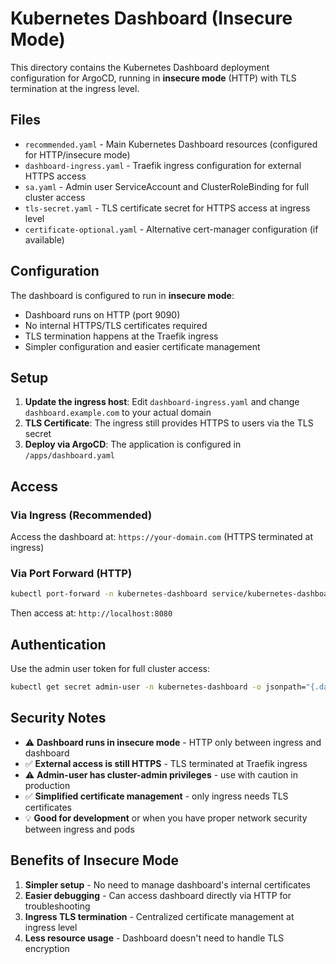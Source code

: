 # Kubernetes Dashboard (Insecure Mode)

This directory contains the Kubernetes Dashboard deployment configuration for ArgoCD, running in **insecure mode** (HTTP) with TLS termination at the ingress level.

## Files

- `recommended.yaml` - Main Kubernetes Dashboard resources (configured for HTTP/insecure mode)
- `dashboard-ingress.yaml` - Traefik ingress configuration for external HTTPS access
- `sa.yaml` - Admin user ServiceAccount and ClusterRoleBinding for full cluster access
- `tls-secret.yaml` - TLS certificate secret for HTTPS access at ingress level
- `certificate-optional.yaml` - Alternative cert-manager configuration (if available)

## Configuration

The dashboard is configured to run in **insecure mode**:
- Dashboard runs on HTTP (port 9090)
- No internal HTTPS/TLS certificates required
- TLS termination happens at the Traefik ingress
- Simpler configuration and easier certificate management

## Setup

1. **Update the ingress host**: Edit `dashboard-ingress.yaml` and change `dashboard.example.com` to your actual domain
2. **TLS Certificate**: The ingress still provides HTTPS to users via the TLS secret
3. **Deploy via ArgoCD**: The application is configured in `/apps/dashboard.yaml`

## Access

### Via Ingress (Recommended)
Access the dashboard at: `https://your-domain.com` (HTTPS terminated at ingress)

### Via Port Forward (HTTP)
```bash
kubectl port-forward -n kubernetes-dashboard service/kubernetes-dashboard 8080:80
```
Then access at: `http://localhost:8080`

## Authentication

Use the admin user token for full cluster access:

```bash
kubectl get secret admin-user -n kubernetes-dashboard -o jsonpath="{.data.token}" | base64 -d
```

## Security Notes

- ⚠️  **Dashboard runs in insecure mode** - HTTP only between ingress and dashboard
- ✅  **External access is still HTTPS** - TLS terminated at Traefik ingress
- ⚠️  **Admin-user has cluster-admin privileges** - use with caution in production
- ✅  **Simplified certificate management** - only ingress needs TLS certificates
- 💡  **Good for development** or when you have proper network security between ingress and pods

## Benefits of Insecure Mode

1. **Simpler setup** - No need to manage dashboard's internal certificates
2. **Easier debugging** - Can access dashboard directly via HTTP for troubleshooting
3. **Ingress TLS termination** - Centralized certificate management at ingress level
4. **Less resource usage** - Dashboard doesn't need to handle TLS encryption